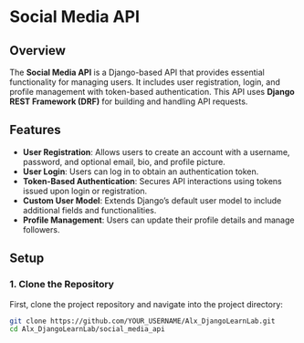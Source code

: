 # Social Media API

## Overview

The **Social Media API** is a Django-based API that provides essential functionality for managing users. It includes user registration, login, and profile management with token-based authentication. This API uses **Django REST Framework (DRF)** for building and handling API requests.

## Features

- **User Registration**: Allows users to create an account with a username, password, and optional email, bio, and profile picture.
- **User Login**: Users can log in to obtain an authentication token.
- **Token-Based Authentication**: Secures API interactions using tokens issued upon login or registration.
- **Custom User Model**: Extends Django’s default user model to include additional fields and functionalities.
- **Profile Management**: Users can update their profile details and manage followers.

## Setup

### 1. Clone the Repository

First, clone the project repository and navigate into the project directory:

```bash
git clone https://github.com/YOUR_USERNAME/Alx_DjangoLearnLab.git
cd Alx_DjangoLearnLab/social_media_api
